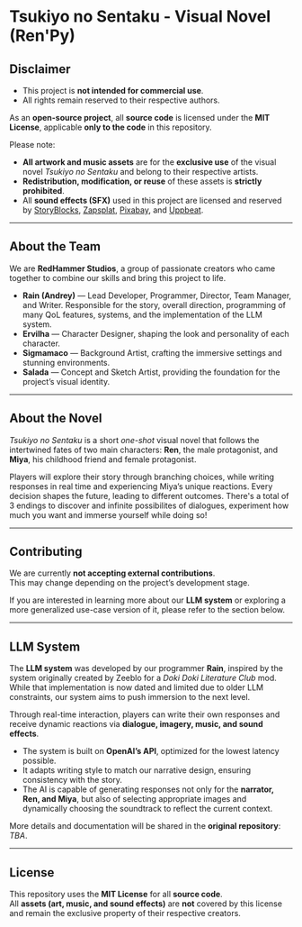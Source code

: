 # Tsukiyo no Sentaku - Visual Novel (Ren'Py)

## Disclaimer

- This project is **not intended for commercial use**.  
- All rights remain reserved to their respective authors.

As an **open-source project**, all **source code** is licensed under the **MIT License**, applicable **only to the code** in this repository.

Please note:  
- **All artwork and music assets** are for the **exclusive use** of the visual novel *Tsukiyo no Sentaku* and belong to their respective artists.  
- **Redistribution, modification, or reuse** of these assets is **strictly prohibited**.  
- All **sound effects (SFX)** used in this project are licensed and reserved by [StoryBlocks](https://www.storyblocks.com/), [Zapsplat](https://www.zapsplat.com/), [Pixabay](https://pixabay.com/sound-effects/), and [Uppbeat](https://uppbeat.io/).

---

## About the Team
We are **RedHammer Studios**, a group of passionate creators who came together to combine our skills and bring this project to life.  

- **Rain (Andrey)** — Lead Developer, Programmer, Director, Team Manager, and Writer. Responsible for the story, overall direction, programming of many QoL features, systems, and the implementation of the LLM system.  
- **Ervilha** — Character Designer, shaping the look and personality of each character.  
- **Sigmamaco** — Background Artist, crafting the immersive settings and stunning environments.  
- **Salada** — Concept and Sketch Artist, providing the foundation for the project’s visual identity.  

---

## About the Novel
*Tsukiyo no Sentaku* is a short *one-shot* visual novel that follows the intertwined fates of two main characters: **Ren**, the male protagonist, and **Miya**, his childhood friend and female protagonist.  

Players will explore their story through branching choices, while writing responses in real time and experiencing Miya’s unique reactions. Every decision shapes the future, leading to different outcomes.
There's a total of 3 endings to discover and infinite possibilites of dialogues, experiment how much you want and immerse yourself while doing so!

---

## Contributing
We are currently **not accepting external contributions**.  
This may change depending on the project’s development stage.  

If you are interested in learning more about our **LLM system** or exploring a more generalized use-case version of it, please refer to the section below.

---

## LLM System
The **LLM system** was developed by our programmer **Rain**, inspired by the system originally created by Zeeblo for a *Doki Doki Literature Club* mod. While that implementation is now dated and limited due to older LLM constraints, our system aims to push immersion to the next level.

Through real-time interaction, players can write their own responses and receive dynamic reactions via **dialogue, imagery, music, and sound effects**.  

- The system is built on **OpenAI’s API**, optimized for the lowest latency possible.
- It adapts writing style to match our narrative design, ensuring consistency with the story.  
- The AI is capable of generating responses not only for the **narrator, Ren, and Miya**, but also of selecting appropriate images and dynamically choosing the soundtrack to reflect the current context.  

More details and documentation will be shared in the **original repository**: *TBA*.

---

## License
This repository uses the **MIT License** for all **source code**.  
All **assets (art, music, and sound effects)** are **not** covered by this license and remain the exclusive property of their respective creators.
